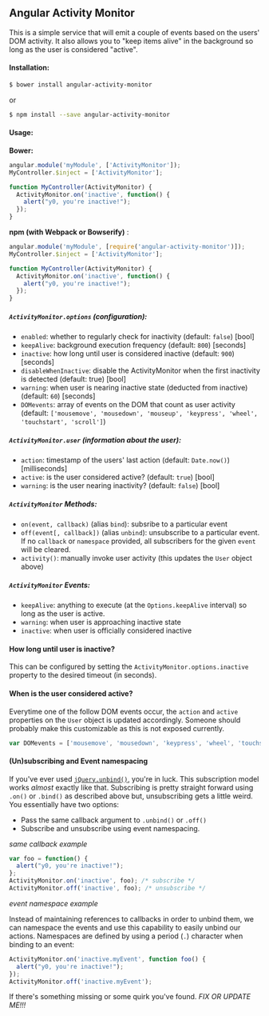 ## Angular Activity Monitor
This is a simple service that will emit a couple of events based on the users' DOM activity. It also allows you to "keep items alive" in the background so long as the user is considered "active".

#### Installation:
```bash
$ bower install angular-activity-monitor
```
or

```bash
$ npm install --save angular-activity-monitor
```

#### Usage:
**Bower:**
```js
angular.module('myModule', ['ActivityMonitor']);
MyController.$inject = ['ActivityMonitor'];

function MyController(ActivityMonitor) {
  ActivityMonitor.on('inactive', function() {
    alert("y0, you're inactive!");
  });
}
```

**npm (with Webpack or Bowserify)** :
```js
angular.module('myModule', [require('angular-activity-monitor')]);
MyController.$inject = ['ActivityMonitor'];

function MyController(ActivityMonitor) {
  ActivityMonitor.on('inactive', function() {
    alert("y0, you're inactive!");
  });
}
```

##### `ActivityMonitor.options` (configuration):
 * `enabled`: whether to regularly check for inactivity (default: `false`) [bool]
 * `keepAlive`: background execution frequency (default: `800`) [seconds]
 * `inactive`: how long until user is considered inactive (default: `900`) [seconds]
 * `disableWhenInactive`: disable the ActivityMonitor when the first inactivity is detected (default: true) [bool]
 * `warning`: when user is nearing inactive state (deducted from inactive) (default: `60`) [seconds]
 * `DOMevents`: array of events on the DOM that count as user activity (default: `['mousemove', 'mousedown', 'mouseup', 'keypress', 'wheel', 'touchstart', 'scroll']`)

##### `ActivityMonitor.user` (information about the user):
 * `action`: timestamp of the users' last action (default: `Date.now()`) [milliseconds]
 * `active`: is the user considered active? (default: `true`) [bool]
 * `warning`: is the user nearing inactivity? (default: `false`) [bool]

##### `ActivityMonitor` Methods:
 * `on(event, callback)` (alias `bind`): subsribe to a particular event
 * `off(event[, callback])` (alias `unbind`): unsubscribe to a particular event. If no `callback` or `namespace` provided, all subscribers for the given `event` will be cleared.
 * `activity()`: manually invoke user activity (this updates the `User` object above)

##### `ActivityMonitor` Events:
 * `keepAlive`: anything to execute (at the `Options.keepAlive` interval) so long as the user is active.
 * `warning`: when user is approaching inactive state
 * `inactive`: when user is officially considered inactive

#### How long until user is inactive?
This can be configured by setting the `ActivityMonitor.options.inactive` property to the desired timeout (in seconds).

#### When is the user considered active?
Everytime one of the follow DOM events occur, the `action` and `active` properties on the `User` object is updated accordingly. Someone should probably make this customizable as this is not exposed currently.
```js
var DOMevents = ['mousemove', 'mousedown', 'keypress', 'wheel', 'touchstart', 'scroll'];
```

#### (Un)subscribing and Event namespacing
If you've ever used [`jQuery.unbind()`](http://api.jquery.com/unbind/), you're in luck. This subscription model works _almost_ exactly like that. Subscribing is pretty straight forward using `.on()` or `.bind()` as described above but, unsubscribing gets a little weird. You essentially have two options:
 - Pass the same callback argument to `.unbind()` or `.off()`
 - Subscribe and unsubscribe using event namespacing.

_same callback example_
```js
var foo = function() {
  alert("y0, you're inactive!");
};
ActivityMonitor.on('inactive', foo); /* subscribe */
ActivityMonitor.off('inactive', foo); /* unsubscribe */
```

_event namespace example_

Instead of maintaining references to callbacks in order to unbind them, we can namespace the events and use this capability to easily unbind our actions. Namespaces are defined by using a period (`.`) character when binding to an event:
```js
ActivityMonitor.on('inactive.myEvent', function foo() {
  alert("y0, you're inactive!");
});
ActivityMonitor.off('inactive.myEvent');
```

If there's something missing or some quirk you've found. _FIX OR UPDATE ME!!!_
